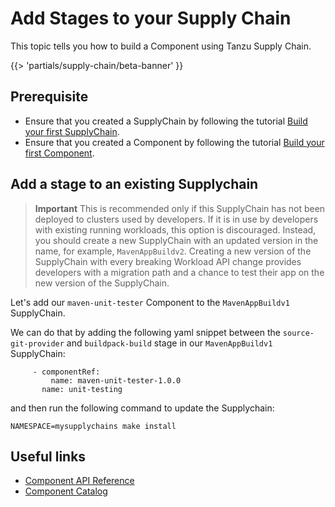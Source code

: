 # Add Stages to your Supply Chain

This topic tells you how to build a Component using Tanzu Supply Chain.

{{> 'partials/supply-chain/beta-banner' }}

## Prerequisite

- Ensure that you created a SupplyChain by following the tutorial [Build your first SupplyChain](./my-first-supply-chain.hbs.md).
- Ensure that you created a Component by following the tutorial [Build your first Component](./my-first-component.hbs.md).

## Add a stage to an existing Supplychain

>**Important** This is recommended only if this SupplyChain has not been deployed to clusters used by developers. If it is in use by developers with existing running workloads, this option is discouraged. Instead, you should create a new SupplyChain with an updated version in the name, for example, `MavenAppBuildv2`. Creating a new version of the SupplyChain with every breaking Workload API change provides developers with a migration path and a chance to test their app on the new version of the SupplyChain.

Let's add our `maven-unit-tester` Component to the `MavenAppBuildv1` SupplyChain.

We can do that by adding the following yaml snippet between the `source-git-provider` and `buildpack-build` stage in our `MavenAppBuildv1` SupplyChain:

```
     - componentRef:
         name: maven-unit-tester-1.0.0
       name: unit-testing
```

and then run the following command to update the Supplychain:
```
NAMESPACE=mysupplychains make install
```

## Useful links

- [Component API Reference](../../reference/api/component.hbs.md)
- [Component Catalog](../../reference/catalog/about.hbs.md)